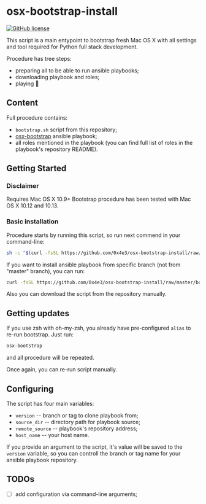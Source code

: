 # osx-bootstrap-install

[![GitHub license](https://img.shields.io/github/license/0x4e3/osx-bootstrap.svg)](https://github.com/0x4e3/osx-bootstrap/blob/master/LICENSE)

This script is a main entypoint to bootstrap fresh Mac OS X with all settings and tool required for Python full stack development.

Procedure has tree steps:
* preparing all to be able to run ansible playbooks;
* downloading playbook and roles;
* playing :violin:

## Content

Full procedure contains:
* ```bootstrap.sh``` script from this repository;
* [osx-bootstrap](https://github.com/0x4e3/osx-bootstrap) ansible playbook;
* all roles mentioned in the playbook (you can find full list of roles in the playbook's repository README).

## Getting Started

### Disclaimer

Requires Mac OS X 10.9+
Bootstrap procedure has been tested with Mac OS X 10.12 and 10.13.

### Basic installation

Procedure starts by running this script, so run next commend in your command-line:

```bash
sh -c "$(curl -fsSL https://github.com/0x4e3/osx-bootstrap-install/raw/master/bootstrap.sh)"
```

If you want to install ansible playbook from specific branch (not from "master" branch), you can run:  

```bash
curl -fsSL https://github.com/0x4e3/osx-bootstrap-install/raw/master/bootstrap.sh | bash -s <branch_name>
```

Also you can download the script from the repository manually.  

## Getting updates

If you use zsh with oh-my-zsh, you already have pre-configured ```alias``` to re-run bootstrap. Just run:

```bash
osx-bootstrap
```

and all procedure will be repeated.

Once again, you can re-run script manually.

## Configuring

The script has four main variables:
* ```version``` -- branch or tag to clone playbook from;
* ```source_dir``` -- directory path for playbook source;
* ```remote_source``` -- playbook's repository address;
* ```host_name``` -- your host name.

If you provide an argument to the script, it's value will be saved to the ```version``` variable, so you can controll the branch or tag name for your ansible playbook repository. 

## TODOs

* [ ] add configuration via command-line arguments;
